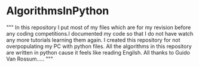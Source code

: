 # AlgorithmsInPython
"""
In this repository I put most of my files which are for my revision before any 
coding competitions.I documented my code so that I do not have watch any 
more tutorials learning them again.
I created this repository for not overpopulating my PC with python files.
All the algorithms in this repository are written in python cause it feels 
like reading Engilsh.
All thanks to Guido Van Rossum.....
"""
